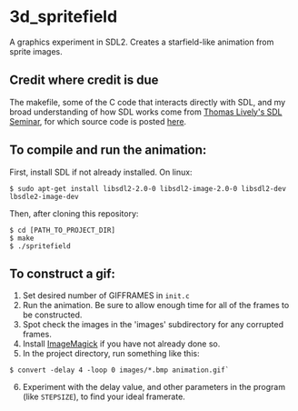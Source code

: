 # 3d_spritefield
A graphics experiment in SDL2. Creates a starfield-like animation from sprite images.


## Credit where credit is due
The makefile, some of the C code that interacts directly with SDL, and my broad understanding of how SDL works come from [Thomas Lively's SDL Seminar](https://www.youtube.com/watch?v=yFLa3ln16w0&ab_channel=CS50), for which source code is posted [here](https://github.com/tlively/sdl_seminar).


## To compile and run the animation:
First, install SDL if not already installed. On linux:
```console
$ sudo apt-get install libsdl2-2.0-0 libsdl2-image-2.0-0 libsdl2-dev lbsdle2-image-dev
```

Then, after cloning this repository:
```console
$ cd [PATH_TO_PROJECT_DIR]
$ make
$ ./spritefield
```

## To construct a gif:
1. Set desired number of GIFFRAMES in `init.c`
2. Run the animation. Be sure to allow enough time for all of the frames to be constructed.
3. Spot check the images in the 'images' subdirectory for any corrupted frames.
4. Install [ImageMagick](https://imagemagick.org/index.php) if you have not already done so.
5. In the project directory, run something like this:
```console
$ convert -delay 4 -loop 0 images/*.bmp animation.gif`
```
6. Experiment with the delay value, and other parameters in the program (like `STEPSIZE`), to find your ideal framerate.
